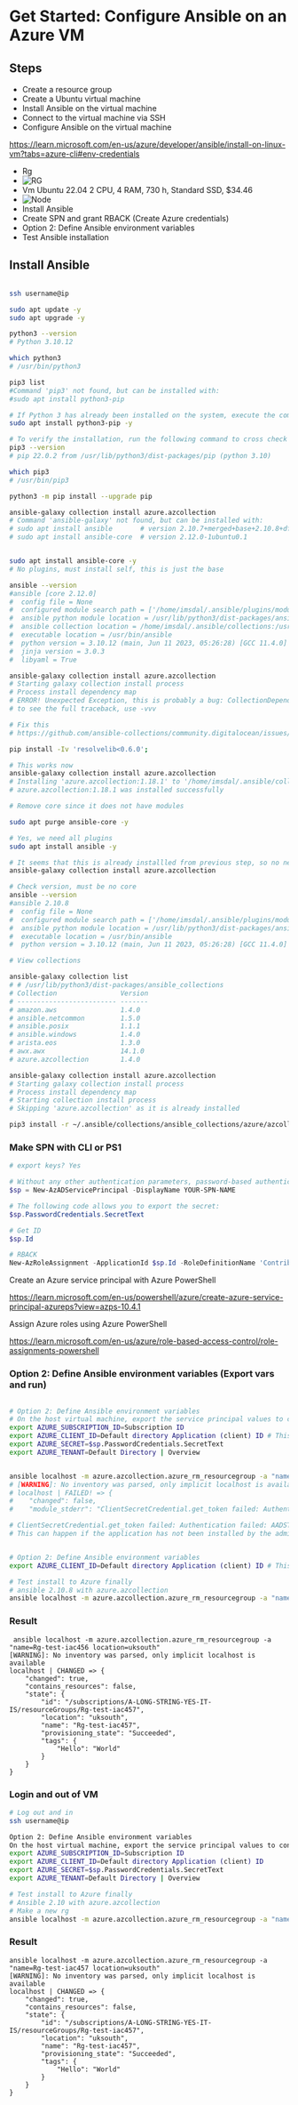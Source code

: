 # Get Started: Configure Ansible on an Azure VM

## Steps


* Create a resource group
* Create a Ubuntu virtual machine
* Install Ansible on the virtual machine
* Connect to the virtual machine via SSH
* Configure Ansible on the virtual machine

https://learn.microsoft.com/en-us/azure/developer/ansible/install-on-linux-vm?tabs=azure-cli#env-credentials

* Rg
* ![RG](https://github.com/spawnmarvel/azure-ansibel/blob/main/images/rg.jpg)
* Vm Ubuntu 22.04 2 CPU, 4 RAM, 730 h, Standard SSD, $34.46
* ![Node](https://github.com/spawnmarvel/azure-ansibel/blob/main/images/node.jpg)
* Install Ansible
* Create SPN and grant RBACK (Create Azure credentials)
* Option 2: Define Ansible environment variables
* Test Ansible installation


## Install Ansible
```bash

ssh username@ip

sudo apt update -y
sudo apt upgrade -y

python3 --version
# Python 3.10.12

which python3
# /usr/bin/python3

pip3 list
#Command 'pip3' not found, but can be installed with:
#sudo apt install python3-pip

# If Python 3 has already been installed on the system, execute the command below to install pip3:
sudo apt install python3-pip -y

# To verify the installation, run the following command to cross check the version number:
pip3 --version
# pip 22.0.2 from /usr/lib/python3/dist-packages/pip (python 3.10)

which pip3
# /usr/bin/pip3

python3 -m pip install --upgrade pip

ansible-galaxy collection install azure.azcollection
# Command 'ansible-galaxy' not found, but can be installed with:
# sudo apt install ansible       # version 2.10.7+merged+base+2.10.8+dfsg-1, or
# sudo apt install ansible-core  # version 2.12.0-1ubuntu0.1


sudo apt install ansible-core -y
# No plugins, must install self, this is just the base

ansible --version
#ansible [core 2.12.0]
#  config file = None
#  configured module search path = ['/home/imsdal/.ansible/plugins/modules', '/usr/share/ansible/plugins/modules']
#  ansible python module location = /usr/lib/python3/dist-packages/ansible
#  ansible collection location = /home/imsdal/.ansible/collections:/usr/share/ansible/collections
#  executable location = /usr/bin/ansible
#  python version = 3.10.12 (main, Jun 11 2023, 05:26:28) [GCC 11.4.0]
#  jinja version = 3.0.3
#  libyaml = True

ansible-galaxy collection install azure.azcollection
# Starting galaxy collection install process
# Process install dependency map
# ERROR! Unexpected Exception, this is probably a bug: CollectionDependencyProvider.find_matches() got an unexpected keyword argument 'identifier'
# to see the full traceback, use -vvv

# Fix this
# https://github.com/ansible-collections/community.digitalocean/issues/132

pip install -Iv 'resolvelib<0.6.0';

# This works now
ansible-galaxy collection install azure.azcollection
# Installing 'azure.azcollection:1.18.1' to '/home/imsdal/.ansible/collections/ansible_collections/azure/azcollection'
# azure.azcollection:1.18.1 was installed successfully

# Remove core since it does not have modules

sudo apt purge ansible-core -y

# Yes, we need all plugins
sudo apt install ansible -y

# It seems that this is already installled from previous step, so no need
ansible-galaxy collection install azure.azcollection

# Check version, must be no core
ansible --version
#ansible 2.10.8
#  config file = None
#  configured module search path = ['/home/imsdal/.ansible/plugins/modules', '/usr/share/ansible/plugins/modules']
#  ansible python module location = /usr/lib/python3/dist-packages/ansible
#  executable location = /usr/bin/ansible
#  python version = 3.10.12 (main, Jun 11 2023, 05:26:28) [GCC 11.4.0]

# View collections

ansible-galaxy collection list
# # /usr/lib/python3/dist-packages/ansible_collections
# Collection                Version
# ------------------------- -------
# amazon.aws                1.4.0
# ansible.netcommon         1.5.0
# ansible.posix             1.1.1
# ansible.windows           1.4.0
# arista.eos                1.3.0
# awx.awx                   14.1.0
# azure.azcollection        1.4.0

ansible-galaxy collection install azure.azcollection
# Starting galaxy collection install process
# Process install dependency map
# Starting collection install process
# Skipping 'azure.azcollection' as it is already installed

pip3 install -r ~/.ansible/collections/ansible_collections/azure/azcollection/requirements-azure.txt

```
### Make SPN with CLI or PS1
```ps1
# export keys? Yes

# Without any other authentication parameters, password-based authentication is used and a random password created for you. If you want password-based authentication, this method is recommended.
$sp = New-AzADServicePrincipal -DisplayName YOUR-SPN-NAME 

# The following code allows you to export the secret:
$sp.PasswordCredentials.SecretText 

# Get ID
$sp.Id

# RBACK
New-AzRoleAssignment -ApplicationId $sp.Id -RoleDefinitionName 'Contributor' #  -Scope can fine tune this to rg

```
Create an Azure service principal with Azure PowerShell

https://learn.microsoft.com/en-us/powershell/azure/create-azure-service-principal-azureps?view=azps-10.4.1

Assign Azure roles using Azure PowerShell

https://learn.microsoft.com/en-us/azure/role-based-access-control/role-assignments-powershell

### Option 2: Define Ansible environment variables (Export vars and run)

```bash

# Option 2: Define Ansible environment variables
# On the host virtual machine, export the service principal values to configure your Ansible credentials.
export AZURE_SUBSCRIPTION_ID=Subscription ID
export AZURE_CLIENT_ID=Default directory Application (client) ID # This was correct
export AZURE_SECRET=$sp.PasswordCredentials.SecretText
export AZURE_TENANT=Default Directory | Overview


ansible localhost -m azure.azcollection.azure_rm_resourcegroup -a "name=Rg-test-iac456 location=uksouth"
# [WARNING]: No inventory was parsed, only implicit localhost is available
# localhost | FAILED! => {
#    "changed": false,
#    "module_stderr": "ClientSecretCredential.get_token failed: Authentication failed: AADSTS700016: Application with identifie

# ClientSecretCredential.get_token failed: Authentication failed: AADSTS700016: Application with identifier
# This can happen if the application has not been installed by the administrator of the tenant or consented to by any user in the tenant. You may have sent your authentication request to the wrong tenant


# Option 2: Define Ansible environment variables
export AZURE_CLIENT_ID=Default directory Application (client) ID # This was correct

# Test install to Azure finally
# ansible 2.10.8 with azure.azcollection
ansible localhost -m azure.azcollection.azure_rm_resourcegroup -a "name=Rg-test-iac456 location=uksouth"

```
### Result

```log
 ansible localhost -m azure.azcollection.azure_rm_resourcegroup -a "name=Rg-test-iac456 location=uksouth"
[WARNING]: No inventory was parsed, only implicit localhost is available
localhost | CHANGED => {
    "changed": true,
    "contains_resources": false,
    "state": {
        "id": "/subscriptions/A-LONG-STRING-YES-IT-IS/resourceGroups/Rg-test-iac457",
        "location": "uksouth",
        "name": "Rg-test-iac457",
        "provisioning_state": "Succeeded",
        "tags": {
            "Hello": "World"
        }
    }
}
```

### Login and out of VM

```bash
# Log out and in
ssh username@ip

Option 2: Define Ansible environment variables
On the host virtual machine, export the service principal values to configure your Ansible credentials.
export AZURE_SUBSCRIPTION_ID=Subscription ID
export AZURE_CLIENT_ID=Default directory Application (client) ID
export AZURE_SECRET=$sp.PasswordCredentials.SecretText
export AZURE_TENANT=Default Directory | Overview

# Test install to Azure finally
# Ansible 2.10 with azure.azcollection
# Make a new rg
ansible localhost -m azure.azcollection.azure_rm_resourcegroup -a "name=Rg-test-iac457 location=uksouth"

```
### Result

```log
ansible localhost -m azure.azcollection.azure_rm_resourcegroup -a "name=Rg-test-iac457 location=uksouth"
[WARNING]: No inventory was parsed, only implicit localhost is available
localhost | CHANGED => {
    "changed": true,
    "contains_resources": false,
    "state": {
        "id": "/subscriptions/A-LONG-STRING-YES-IT-IS/resourceGroups/Rg-test-iac457",
        "location": "uksouth",
        "name": "Rg-test-iac457",
        "provisioning_state": "Succeeded",
        "tags": {
            "Hello": "World"
        }
    }
}
```
